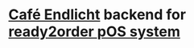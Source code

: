 # [Café Endlicht](https://www.htwg-konstanz.de/hochschule/einrichtungen/asta/cafe-endlicht/) backend for [ready2order pOS system](https://ready2order.com/de/)

